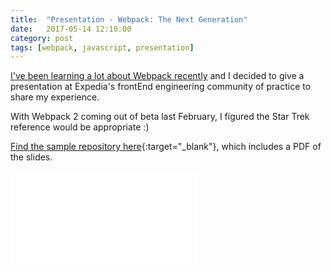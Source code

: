 ```yaml
---
title:  "Presentation - Webpack: The Next Generation"
date:   2017-05-14 12:10:00
category: post
tags: [webpack, javascript, presentation]
---
```


[I've been learning a lot about Webpack recently][tags] and I decided to give a presentation at Expedia's frontEnd engineering community of practice to share my experience.

With Webpack 2 coming out of beta last February, I figured the Star Trek reference would be appropriate :)

[Find the sample repository here][sample]{:target="_blank"}, which includes a PDF of the slides.

<embed src="/assets/pdf/Webpack_TNG.pdf" />

[tags]: /tags/#webpack
[sample]: https://github.com/bambielli/webpack-example
